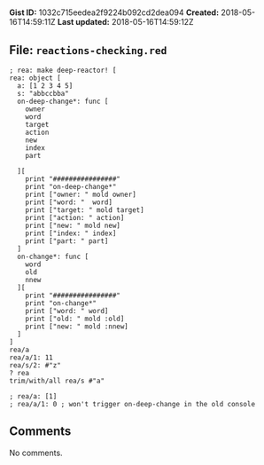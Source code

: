# 

**Gist ID:** 1032c715eedea2f9224b092cd2dea094
**Created:** 2018-05-16T14:59:11Z
**Last updated:** 2018-05-16T14:59:12Z

## File: `reactions-checking.red`

```Red
; rea: make deep-reactor! [
rea: object [
  a: [1 2 3 4 5]
  s: "abbccbba"
  on-deep-change*: func [
    owner
    word
    target
    action
    new
    index
    part

  ][
    print "################"
    print "on-deep-change*"
    print ["owner: " mold owner]
    print ["word: "  word]
    print ["target: " mold target]
    print ["action: " action]
    print ["new: " mold new]
    print ["index: " index]
    print ["part: " part]
  ]
  on-change*: func [
    word
    old
    nnew
  ][
    print "################"
    print "on-change*"
    print ["word: " word]
    print ["old: " mold :old]
    print ["new: " mold :nnew]
  ]
]
rea/a
rea/a/1: 11
rea/s/2: #"z"
? rea
trim/with/all rea/s #"a"

; rea/a: [1]
; rea/a/1: 0 ; won't trigger on-deep-change in the old console
```

## Comments

No comments.
